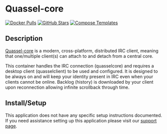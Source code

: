 # Quassel-core

[![Docker Pulls](https://img.shields.io/docker/pulls/linuxserver/quassel-core?style=flat-square&color=607D8B&label=docker%20pulls&logo=docker)](https://hub.docker.com/r/linuxserver/quassel-core)
[![GitHub Stars](https://img.shields.io/github/stars/linuxserver/docker-quassel-core?style=flat-square&color=607D8B&label=github%20stars&logo=github)](https://github.com/linuxserver/docker-quassel-core)
[![Compose Templates](https://img.shields.io/static/v1?style=flat-square&color=607D8B&label=compose&message=templates)](https://github.com/GhostWriters/DockSTARTer/tree/master/compose/.apps/quasselcore)

## Description

[Quassel-core](http://quassel-irc.org/) is a modern, cross-platform, distributed IRC client, meaning that one/multiple client(s) can attach to and detach from a central core.

This container handles the IRC connection (quasselcore) and requires a desktop client (quasselclient) to be used and configured. It is designed to be always on and will keep your identity present in IRC even when your clients cannot be online. Backlog (history) is downloaded by your client upon reconnection allowing infinite scrollback through time.

## Install/Setup

This application does not have any specific setup instructions documented. If you need assistance setting up this application please visit our [support page](https://dockstarter.com/basics/support/).
